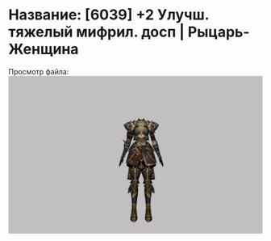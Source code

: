 # Название: [6039] +2 Улучш. тяжелый мифрил. досп | Рыцарь-Женщина

Просмотр файла:
![p010021.png](p010021.png)